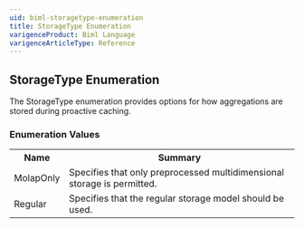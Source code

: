 ```yaml
---
uid: biml-storagetype-enumeration
title: StorageType Enumeration
varigenceProduct: Biml Language
varigenceArticleType: Reference
---
```


## StorageType Enumeration<div class="LanguageSummary"><div class ="SummaryItem">The StorageType enumeration provides options for how aggregations are stored during proactive caching.</div></div><div class="EnumValueGroup">### Enumeration Values<table id="EnumValue" class="MemberList"><tbody><tr><th class="MemberNameColumnHeader">Name</th><th class="MemberSummaryColumnHeader">Summary</th></tr><tr class="cd0"><td class="MemberName">MolapOnly</td><td class="MemberSummary"><div class ="SummaryItem">Specifies that only preprocessed multidimensional storage is permitted.</div></td></tr><tr class="cd1"><td class="MemberName">Regular</td><td class="MemberSummary"><div class ="SummaryItem">Specifies that the regular storage model should be used.</div></td></tr></tbody></table></div>